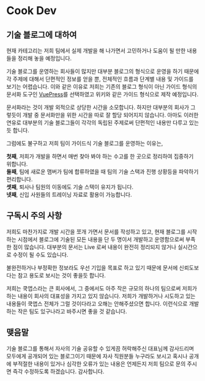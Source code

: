 # Cook Dev <Badge text="jwkim2" />

## 기술 블로그에 대하여

현재 카테고리는 저희 팀에서 실제 개발을 해 나가면서 고민하거나 도움이 될 만한 내용들을 정리해 놓을 예정입니다.

기술 블로그를 운영하는 회사들이 많지만 대부분 블로그의 형식으로 운영을 하기 때문에 각 주제에 대해서 단편적인 정보를 얻을 뿐, 전체적인 흐름과 단계별 내용 및 가이드를 보기는 어렵습니다.
이와 같은 이유로 저희는 기존의 블로그 형식이 아닌 가이드 형식의 문서화 도구인 [VuePress](http://vuepress.vuejs.org)를 선택하였고 위키와 같은 가이드 형식으로 제작 예정입니다.

문서화라는 것이 개발 외적으로 상당한 시간을 소모합니다. 하지만 대부분의 회사가 그렇듯이 개발 중 문서화만을 위한 시간을 따로 잘 할당 되어지지 않습니다. 아마도 이러한 연유로 대부분의 기술 블로그들이 각각의 독립된 주제로써 단편적인 내용만 다루고 있는 듯 합니다.

그럼에도 불구하고 저희 팀이 가이드식 기술 블로그를 운영하는 이유는,

**첫째**, 저희가 개발을 하면서 매번 찾아 봐야 하는 수고를 한 곳으로 정리하여 집중하기 위합니다.<br>
**둘째**, 팀에 새로운 맴버가 팀에 합류하였을 때 팀의 기술 스택과 진행 상황등을 파악하기 편리합니다.<br>
**셋째**, 퇴사나 팀원의 이동에도 기술 스택이 유지가 됩니다.<br>
**넷째**, 신입 사원들의 트레이닝 자료로 활용이 가능합니다.<br>

## 구독시 주의 사항

저희도 마찬가지로 개발 시간을 쪼개 가면서 문서를 작성하고 있고, 현재 블로그를 시작하는 시점에서 블로그에 기술된 모든 내용을 단 두 명이서 개발하고 운영함으로써 부족한 점이 많습니다.
대부분의 문서는 Live 로써 내용이 완전히 정리되지 않거나 실시간으로 수정이 될 수도 있습니다.

불완전하거나 부정확한 정보라도 우선 기입을 목표로 하고 있기 때문에 문서에 신뢰도보다는 참고 용도로 보시는 것이 좋을듯 합니다.

저희는 쿡앱스라는 큰 회사에서, 그 중에서도 아주 작은 규모의 하나의 팀으로써 저희가 하는 내용이 회사의 대표성을 가지고 있지 않습니다. 저희가 개발하거나 시도하고 있는 내용들이 쿡앱스 전체가 그럴 것이다라고 오해는 안해주셨으면 합니다. 이런식으로 개발하는 작은 팀도 있구나라고 바주시면 좋을 것 같습니다.

## 맺음말

기술 블로그를 통해서 자사의 기술 공유할 수 있게끔 허락해주신 대표님께 감사드리며 모두에게 공개되어 있는 블로그이기 때문에 자사 직원분들 누구라도 보시고 혹시나 공개에 부적절한 내용이 있거나 심각한 오류가 있는 내용은 언제든지 저희 팀으로 문의 주시면 즉각 수정하도록 하겠습니다. 감사합니다.
